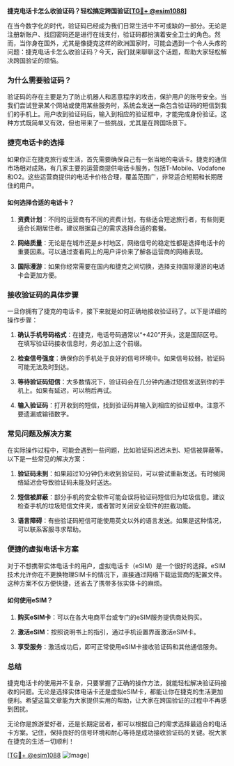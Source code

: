**捷克电话卡怎么收验证码？轻松搞定跨国验证[[TG💪+ @esim1088](https://t.me/s/esim1088)]**

在当今数字化的时代，验证码已经成为我们日常生活中不可或缺的一部分。无论是注册新账户、找回密码还是进行在线支付，验证码都扮演着安全卫士的角色。然而，当你身在国外，尤其是像捷克这样的欧洲国家时，可能会遇到一个令人头疼的问题：捷克电话卡怎么收验证码？今天，我们就来聊聊这个话题，帮助大家轻松解决跨国验证的烦恼。

### **为什么需要验证码？**

验证码的存在主要是为了防止机器人和恶意程序的攻击，保护用户的账号安全。当我们尝试登录某个网站或使用某些服务时，系统会发送一条包含验证码的短信到我们的手机上。用户收到验证码后，输入到相应的验证框中，才能完成身份验证。这种方式既简单又有效，但也带来了一些挑战，尤其是在跨国场景下。

### **捷克电话卡的选择**

如果你正在捷克旅行或生活，首先需要确保自己有一张当地的电话卡。捷克的通信市场相对成熟，有几家主要的运营商提供电话卡服务，包括T-Mobile、Vodafone和O2。这些运营商提供的电话卡价格合理，覆盖范围广，非常适合短期和长期居住的用户。

#### **如何选择合适的电话卡？**

1. **资费计划**：不同的运营商有不同的资费计划，有些适合短途旅行者，有些则更适合长期居住者。建议根据自己的需求选择合适的套餐。
   
2. **网络质量**：无论是在城市还是乡村地区，网络信号的稳定性都是选择电话卡的重要因素。可以通过查看网上的用户评价来了解各运营商的网络表现。

3. **国际漫游**：如果你经常需要在国内和捷克之间切换，选择支持国际漫游的电话卡会更加方便。

### **接收验证码的具体步骤**

一旦你拥有了捷克的电话卡，接下来就是如何正确地接收验证码了。以下是详细的操作步骤：

1. **确认手机号码格式**：在捷克，电话号码通常以“+420”开头，这是国际区号。在填写验证码接收信息时，务必加上这个前缀。

2. **检查信号强度**：确保你的手机处于良好的信号环境中。如果信号较弱，验证码可能无法及时到达。

3. **等待验证码短信**：大多数情况下，验证码会在几分钟内通过短信发送到你的手机上。如果有延迟，可以稍后再试。

4. **输入验证码**：打开收到的短信，找到验证码并输入到相应的验证框中。注意不要遗漏或输错数字。

### **常见问题及解决方案**

在实际操作过程中，可能会遇到一些问题，比如验证码迟迟未到、短信被屏蔽等。以下是一些常见的解决方案：

1. **验证码未到**：如果超过10分钟仍未收到验证码，可以尝试重新发送。有时候网络延迟会导致验证码未能及时送达。

2. **短信被屏蔽**：部分手机的安全软件可能会误将验证码短信归为垃圾信息。建议检查手机的垃圾短信文件夹，或者暂时关闭安全软件的拦截功能。

3. **语言障碍**：有些验证码短信可能使用英文以外的语言发送。如果是这种情况，可以联系客服寻求帮助。

### **便捷的虚拟电话卡方案**

对于不想携带实体电话卡的用户，虚拟电话卡（eSIM）是一个很好的选择。eSIM技术允许你在不更换物理SIM卡的情况下，直接通过网络下载运营商的配置文件。这种方案不仅方便快捷，还省去了携带多张实体卡的麻烦。

#### **如何使用eSIM？**

1. **购买eSIM卡**：可以在各大电商平台或专门的eSIM服务提供商处购买。

2. **激活eSIM**：按照说明书上的指引，通过手机设置界面激活eSIM卡。

3. **享受服务**：激活成功后，即可正常使用eSIM卡接收验证码和其他通信服务。

### **总结**

捷克电话卡的使用并不复杂，只要掌握了正确的操作方法，就能轻松解决验证码接收的问题。无论是选择实体电话卡还是虚拟eSIM卡，都能让你在捷克的生活更加便利。希望这篇文章能为大家提供实用的帮助，让大家在跨国验证的过程中不再感到困扰。

无论你是旅游爱好者，还是长期定居者，都可以根据自己的需求选择最适合的电话卡方案。记住，保持良好的信号环境和耐心等待是成功接收验证码的关键。祝大家在捷克的生活一切顺利！

[[TG💪+ @esim1088](https://t.me/s/esim1088) ![Image](https://i.postimg.cc/4NQfJmqS/Snipaste-2025-05-13-00-14-12.png)]
